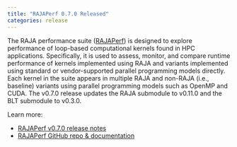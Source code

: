 ```yaml
---
title: "RAJAPerf 0.7.0 Released"
categories: release
---
```


The RAJA performance suite ([RAJAPerf](https://github.com/LLNL/RAJAPerf)) is designed to explore performance of loop-based computational kernels found in HPC applications. Specifically, it is used to assess, monitor, and compare runtime performance of kernels implemented using RAJA and variants implemented using standard or vendor-supported parallel programming models directly. Each kernel in the suite appears in multiple RAJA and non-RAJA (i.e., baseline) variants using parallel programming models such as OpenMP and CUDA. The v0.7.0 release updates the RAJA submodule to v0.11.0 and the BLT submodule to v0.3.0.

Learn more:

- [RAJAPerf v0.7.0 release notes](https://github.com/LLNL/RAJAPerf/releases/tag/v0.7.0)
- [RAJAPerf GitHub repo & documentation](https://github.com/LLNL/RAJAPerf)
